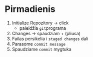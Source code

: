 # Pirmadienis

1. Initialize Repozitory -> click
    - paleidžia `git`programa
2. Changes -> spaudziam + (pliusa)     
3. Failas persikelia i `staged changes` dali
4. Parasome `commit message`
5. Spaudziame `commit` mygtuka
